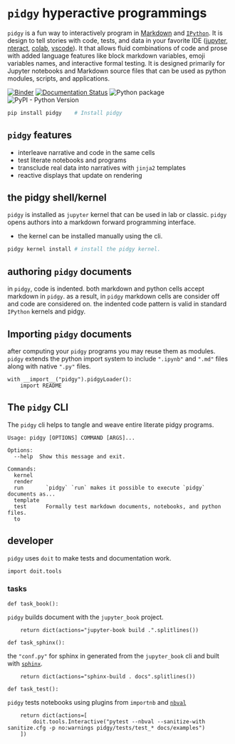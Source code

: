 # `pidgy` hyperactive programmings

`pidgy` is a fun way to interactively program in [Markdown] and [`IPython`]. It is design
to tell stories with code, tests, and data in your favorite IDE ([jupyter], [nteract], [colab], [vscode]).
 It that allows fluid combinations of code and prose with added language features like block markdown variables, emoji variables names, and interactive formal testing. It is designed primarily for Jupyter notebooks and Markdown source files that can be used as python modules, scripts, and applications.

[![Binder](https://mybinder.org/badge_logo.svg)](https://mybinder.org/v2/gh/deathbeds/pidgy/master?urlpath=lab)
[![Documentation Status](https://readthedocs.org/projects/pidgy/badge/?version=latest)](https://pidgin-notebook.readthedocs.io/en/latest/?badge=latest)
![Python package](https://github.com/deathbeds/pidgy/workflows/Python%20package/badge.svg)
![PyPI - Python Version](https://img.shields.io/pypi/pyversions/pidgy)

```bash
pip install pidgy    # Install pidgy
```

## `pidgy` features

* interleave narrative and code in the same cells
* test literate notebooks and programs
* transclude real data into narratives with `jinja2` templates
* reactive displays that update on rendering

## the pidgy shell/kernel

`pidgy` is installed as `jupyter` kernel that can be used in lab or classic.
`pidgy` opens authors into a markdown forward programming interface.

* the kernel can be installed manually using the cli.

```bash
pidgy kernel install # install the pidgy kernel.
```

## authoring `pidgy` documents

in `pidgy`, code is indented. both markdown and python cells accept markdown in `pidgy`. as a result, in `pidgy` markdown cells are consider off and code are considered on. the indented code pattern is valid in standard `IPython` kernels and pidgy.

## Importing `pidgy` documents

after computing your `pidgy` programs you may reuse them as modules. `pidgy` extends the python import system to include `".ipynb"` and `".md"` files along with native `".py"` files.

    with __import__("pidgy").pidgyLoader(): 
        import README

## The `pidgy` CLI

The `pidgy` cli helps to tangle and weave entire literate pidgy programs.

```text
Usage: pidgy [OPTIONS] COMMAND [ARGS]...

Options:
  --help  Show this message and exit.

Commands:
  kernel
  render
  run       `pidgy` `run` makes it possible to execute `pidgy` documents as...
  template
  test      Formally test markdown documents, notebooks, and python files.
  to
```

## developer

`pidgy` uses `doit` to make tests and documentation work.

    import doit.tools

### tasks


    def task_book():
`pidgy` builds document with the `jupyter_book` project. 

        return dict(actions="jupyter-book build .".splitlines())

    def task_sphinx():

the `"conf.py"` for sphinx in generated from the `jupyter_book` cli and built with [`sphinx`].

        return dict(actions="sphinx-build . docs".splitlines())

    def task_test():
`pidgy` tests notebooks using plugins from `importnb` and [`nbval`]
    
        return dict(actions=[
            doit.tools.Interactive("pytest --nbval --sanitize-with sanitize.cfg -p no:warnings pidgy/tests/test_* docs/examples")
        ])


[markdown]: https://en.wikipedia.org/wiki/Markdown
[python]: https://python.org
[jupyter]: https://jupyter.org
[nteract]: https://nteract.io
[colab]: https://colab.research.google.com/
[vscode]: https://code.visualstudio.com/
[`importnb`]: https://github.com/deathbeds/importnb
[`nbval`]: https://github.com/computationalmodelling/nbval/
[`sphinx`]: https://www.sphinx-doc.org/en/master/
[`jupyter_book`]: https://github.com/executablebooks/jupyter-book
[`IPython`]: https://ipython.org/